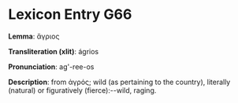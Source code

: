 # Lexicon Entry G66

**Lemma**: ἄγριος

**Transliteration (xlit)**: ágrios

**Pronunciation**: ag'-ree-os

**Description**:
from ἀγρός; wild (as pertaining to the country), literally (natural) or figuratively (fierce):--wild, raging.
